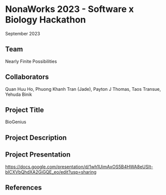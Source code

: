 # NonaWorks 2023 - Software x Biology Hackathon

September 2023

## Team
Nearly Finite Possibilities

## Collaborators
Quan Huu Ho, Phuong Khanh Tran (Jade), Payton J Thomas, Taos Transue, Yehuda Binik

## Project Title
BioGenius

## Project Description

## Project Presentation
https://docs.google.com/presentation/d/1wh1UimAxOS5B4HWA8eUSIt-bICXVbQhdXA2GiGQE_eo/edit?usp=sharing

## References


